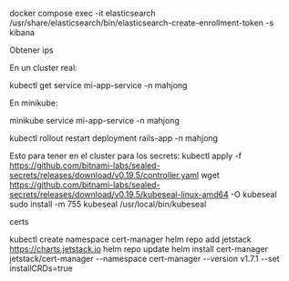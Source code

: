 docker compose exec -it elasticsearch /usr/share/elasticsearch/bin/elasticsearch-create-enrollment-token -s kibana


Obtener ips

En un cluster real:

kubectl get service mi-app-service -n mahjong

En minikube:

minikube service mi-app-service -n mahjong


kubectl rollout restart deployment rails-app -n mahjong


Esto para tener en el cluster para los secrets:
kubectl apply -f https://github.com/bitnami-labs/sealed-secrets/releases/download/v0.19.5/controller.yaml
wget https://github.com/bitnami-labs/sealed-secrets/releases/download/v0.19.5/kubeseal-linux-amd64 -O kubeseal
sudo install -m 755 kubeseal /usr/local/bin/kubeseal


certs

kubectl create namespace cert-manager
helm repo add jetstack https://charts.jetstack.io
helm repo update
helm install cert-manager jetstack/cert-manager --namespace cert-manager --version v1.7.1 --set installCRDs=true
